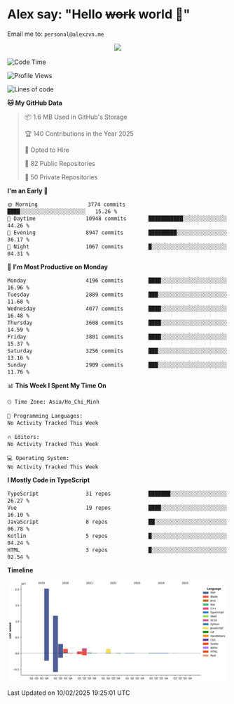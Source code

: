 # Alex say: "Hello ~~work~~ world 🐾"
Email me to: `personal@alexzvn.me`


<p align=center>
  <a href="https://skillicons.dev">
    <img src="https://skillicons.dev/icons?i=ts,js,php,nodejs,bun,vue,nuxt,react,svelte,tauri,laravel,rust,mongodb,docker,electron,redis,rabbitmq,tailwind,git,cloudflare,elysia,mysql,nginx,rollupjs,sentry,ubuntu,yarn,html,css,vite" />
  </a>
</p>

<!--START_SECTION:waka-->
![Code Time](http://img.shields.io/badge/Code%20Time-1%2C066%20hrs%2055%20mins-blue)

![Profile Views](http://img.shields.io/badge/Profile%20Views-0-blue)

![Lines of code](https://img.shields.io/badge/From%20Hello%20World%20I%27ve%20Written-40.6%20million%20lines%20of%20code-blue)

**🐱 My GitHub Data** 

> 📦 1.6 MB Used in GitHub's Storage 
 > 
> 🏆 140 Contributions in the Year 2025
 > 
> 💼 Opted to Hire
 > 
> 📜 82 Public Repositories 
 > 
> 🔑 50 Private Repositories 
 > 
**I'm an Early 🐤** 

```text
🌞 Morning                3774 commits        ████░░░░░░░░░░░░░░░░░░░░░   15.26 % 
🌆 Daytime                10948 commits       ███████████░░░░░░░░░░░░░░   44.26 % 
🌃 Evening                8947 commits        █████████░░░░░░░░░░░░░░░░   36.17 % 
🌙 Night                  1067 commits        █░░░░░░░░░░░░░░░░░░░░░░░░   04.31 % 
```
📅 **I'm Most Productive on Monday** 

```text
Monday                   4196 commits        ████░░░░░░░░░░░░░░░░░░░░░   16.96 % 
Tuesday                  2889 commits        ███░░░░░░░░░░░░░░░░░░░░░░   11.68 % 
Wednesday                4077 commits        ████░░░░░░░░░░░░░░░░░░░░░   16.48 % 
Thursday                 3608 commits        ████░░░░░░░░░░░░░░░░░░░░░   14.59 % 
Friday                   3801 commits        ████░░░░░░░░░░░░░░░░░░░░░   15.37 % 
Saturday                 3256 commits        ███░░░░░░░░░░░░░░░░░░░░░░   13.16 % 
Sunday                   2909 commits        ███░░░░░░░░░░░░░░░░░░░░░░   11.76 % 
```


📊 **This Week I Spent My Time On** 

```text
🕑︎ Time Zone: Asia/Ho_Chi_Minh

💬 Programming Languages: 
No Activity Tracked This Week

🔥 Editors: 
No Activity Tracked This Week

💻 Operating System: 
No Activity Tracked This Week
```

**I Mostly Code in TypeScript** 

```text
TypeScript               31 repos            ███████░░░░░░░░░░░░░░░░░░   26.27 % 
Vue                      19 repos            ████░░░░░░░░░░░░░░░░░░░░░   16.10 % 
JavaScript               8 repos             ██░░░░░░░░░░░░░░░░░░░░░░░   06.78 % 
Kotlin                   5 repos             █░░░░░░░░░░░░░░░░░░░░░░░░   04.24 % 
HTML                     3 repos             █░░░░░░░░░░░░░░░░░░░░░░░░   02.54 % 
```



**Timeline**

![Lines of Code chart](https://raw.githubusercontent.com/alexzvn/alexzvn/main/assets/bar_graph.png)


 Last Updated on 10/02/2025 19:25:01 UTC
<!--END_SECTION:waka-->
